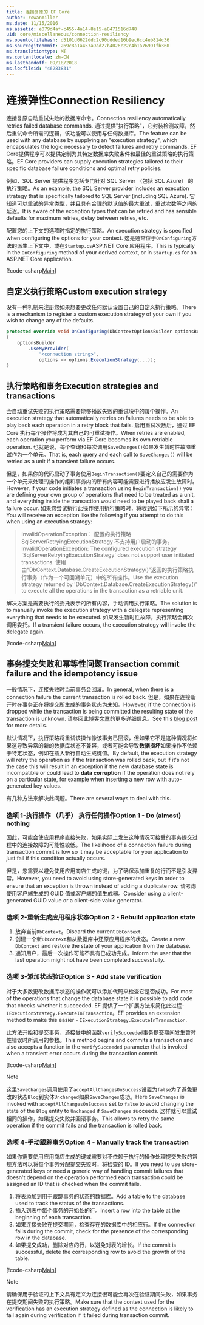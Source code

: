 ```yaml
---
title: 连接复原的 EF Core
author: rowanmiller
ms.date: 11/15/2016
ms.assetid: e079d4af-c455-4a14-8e15-a8471516d748
uid: core/miscellaneous/connection-resiliency
ms.openlocfilehash: d5101d0622ddc2c90ddded16b9ec6cc4eb814c36
ms.sourcegitcommit: 269c8a1a457a9ad27b4026c22c4b1a76991fb360
ms.translationtype: MT
ms.contentlocale: zh-CN
ms.lasthandoff: 09/18/2018
ms.locfileid: "46283831"
---
```

# <a name="connection-resiliency"></a><span data-ttu-id="80e7f-102">连接弹性</span><span class="sxs-lookup"><span data-stu-id="80e7f-102">Connection Resiliency</span></span>

<span data-ttu-id="80e7f-103">连接复原自动重试失败的数据库命令。</span><span class="sxs-lookup"><span data-stu-id="80e7f-103">Connection resiliency automatically retries failed database commands.</span></span> <span data-ttu-id="80e7f-104">通过提供"执行策略"，它封装检测故障，然后重试命令所需的逻辑，该功能可以使用与任何数据库。</span><span class="sxs-lookup"><span data-stu-id="80e7f-104">The feature can be used with any database by supplying an "execution strategy", which encapsulates the logic necessary to detect failures and retry commands.</span></span> <span data-ttu-id="80e7f-105">EF Core提供程序可以提供定制为其特定数据库失败条件和最佳的重试策略的执行策略。</span><span class="sxs-lookup"><span data-stu-id="80e7f-105">EF Core providers can supply execution strategies tailored to their specific database failure conditions and optimal retry policies.</span></span>

<span data-ttu-id="80e7f-106">例如，SQL Server 提供程序包括专门针对 SQL Server （包括 SQL Azure） 的执行策略。</span><span class="sxs-lookup"><span data-stu-id="80e7f-106">As an example, the SQL Server provider includes an execution strategy that is specifically tailored to SQL Server (including SQL Azure).</span></span> <span data-ttu-id="80e7f-107">它知道可以重试的异常类型，并且具有合理的默认值的最大重试，重试次数等之间的延迟。</span><span class="sxs-lookup"><span data-stu-id="80e7f-107">It is aware of the exception types that can be retried and has sensible defaults for maximum retries, delay between retries, etc.</span></span>

<span data-ttu-id="80e7f-108">配置您的上下文的选项时指定的执行策略。</span><span class="sxs-lookup"><span data-stu-id="80e7f-108">An execution strategy is specified when configuring the options for your context.</span></span> <span data-ttu-id="80e7f-109">这是通常位于`OnConfiguring`方法的派生上下文中，或在`Startup.cs`ASP.NET Core 应用程序。</span><span class="sxs-lookup"><span data-stu-id="80e7f-109">This is typically in the `OnConfiguring` method of your derived context, or in `Startup.cs` for an ASP.NET Core application.</span></span>

[!code-csharp[Main](../../../samples/core/Miscellaneous/ConnectionResiliency/Program.cs#OnConfiguring)]

## <a name="custom-execution-strategy"></a><span data-ttu-id="80e7f-110">自定义执行策略</span><span class="sxs-lookup"><span data-stu-id="80e7f-110">Custom execution strategy</span></span>

<span data-ttu-id="80e7f-111">没有一种机制来注册您如果想要更改任何默认设置自己的自定义执行策略。</span><span class="sxs-lookup"><span data-stu-id="80e7f-111">There is a mechanism to register a custom execution strategy of your own if you wish to change any of the defaults.</span></span>

``` csharp
protected override void OnConfiguring(DbContextOptionsBuilder optionsBuilder)
{
    optionsBuilder
        .UseMyProvider(
            "<connection string>",
            options => options.ExecutionStrategy(...));
}
```

## <a name="execution-strategies-and-transactions"></a><span data-ttu-id="80e7f-112">执行策略和事务</span><span class="sxs-lookup"><span data-stu-id="80e7f-112">Execution strategies and transactions</span></span>

<span data-ttu-id="80e7f-113">会自动重试失败的执行策略需要能够播放失败的重试块中的每个操作。</span><span class="sxs-lookup"><span data-stu-id="80e7f-113">An execution strategy that automatically retries on failures needs to be able to play back each operation in a retry block that fails.</span></span> <span data-ttu-id="80e7f-114">启用重试次数后，通过 EF Core 执行每个操作将成为其自己的可重试操作。</span><span class="sxs-lookup"><span data-stu-id="80e7f-114">When retries are enabled, each operation you perform via EF Core becomes its own retriable operation.</span></span> <span data-ttu-id="80e7f-115">也就是说，每个查询和每次调用`SaveChanges()`如果发生暂时性故障重试作为一个单元。</span><span class="sxs-lookup"><span data-stu-id="80e7f-115">That is, each query and each call to `SaveChanges()` will be retried as a unit if a transient failure occurs.</span></span>

<span data-ttu-id="80e7f-116">但是，如果你的代码启动了事务使用`BeginTransaction()`要定义自己的需要作为一个单元来处理的操作的组和事务内的所有内容可能需要进行播放应发生故障时。</span><span class="sxs-lookup"><span data-stu-id="80e7f-116">However, if your code initiates a transaction using `BeginTransaction()` you are defining your own group of operations that need to be treated as a unit, and everything inside the transaction would need to be played back shall a failure occur.</span></span> <span data-ttu-id="80e7f-117">如果您尝试执行此操作使用执行策略时，将收到如下所示的异常：</span><span class="sxs-lookup"><span data-stu-id="80e7f-117">You will receive an exception like the following if you attempt to do this when using an execution strategy:</span></span>

> <span data-ttu-id="80e7f-118">InvalidOperationException： 配置的执行策略 SqlServerRetryingExecutionStrategy 不支持用户启动的事务。</span><span class="sxs-lookup"><span data-stu-id="80e7f-118">InvalidOperationException: The configured execution strategy 'SqlServerRetryingExecutionStrategy' does not support user initiated transactions.</span></span> <span data-ttu-id="80e7f-119">使用由“DbContext.Database.CreateExecutionStrategy()”返回的执行策略执行事务（作为一个可回溯单元）中的所有操作。</span><span class="sxs-lookup"><span data-stu-id="80e7f-119">Use the execution strategy returned by 'DbContext.Database.CreateExecutionStrategy()' to execute all the operations in the transaction as a retriable unit.</span></span>

<span data-ttu-id="80e7f-120">解决方案是需要执行的委托表示的所有内容，手动调用执行策略。</span><span class="sxs-lookup"><span data-stu-id="80e7f-120">The solution is to manually invoke the execution strategy with a delegate representing everything that needs to be executed.</span></span> <span data-ttu-id="80e7f-121">如果发生暂时性故障，执行策略会再次调用委托。</span><span class="sxs-lookup"><span data-stu-id="80e7f-121">If a transient failure occurs, the execution strategy will invoke the delegate again.</span></span>

[!code-csharp[Main](../../../samples/core/Miscellaneous/ConnectionResiliency/Program.cs#ManualTransaction)]

## <a name="transaction-commit-failure-and-the-idempotency-issue"></a><span data-ttu-id="80e7f-122">事务提交失败和幂等性问题</span><span class="sxs-lookup"><span data-stu-id="80e7f-122">Transaction commit failure and the idempotency issue</span></span>

<span data-ttu-id="80e7f-123">一般情况下，连接失败时当前事务会回滚。</span><span class="sxs-lookup"><span data-stu-id="80e7f-123">In general, when there is a connection failure the current transaction is rolled back.</span></span> <span data-ttu-id="80e7f-124">但是，如果在连接断开时在事务正在将提交所生成的事务状态为未知。</span><span class="sxs-lookup"><span data-stu-id="80e7f-124">However, if the connection is dropped while the transaction is being committed the resulting state of the transaction is unknown.</span></span> <span data-ttu-id="80e7f-125">请参阅此[博客文章](https://blogs.msdn.com/b/adonet/archive/2013/03/11/sql-database-connectivity-and-the-idempotency-issue.aspx)的更多详细信息。</span><span class="sxs-lookup"><span data-stu-id="80e7f-125">See this [blog post](https://blogs.msdn.com/b/adonet/archive/2013/03/11/sql-database-connectivity-and-the-idempotency-issue.aspx) for more details.</span></span>

<span data-ttu-id="80e7f-126">默认情况下，执行策略将重试该操作像该事务已回滚，但如果它不是这种情况将如果这导致异常的新的数据库状态不兼容，或者可能会导致**数据损坏**如果操作不依赖于特定状态，例如在插入新行自动生成键值。</span><span class="sxs-lookup"><span data-stu-id="80e7f-126">By default, the execution strategy will retry the operation as if the transaction was rolled back, but if it's not the case this will result in an exception if the new database state is incompatible or could lead to **data corruption** if the operation does not rely on a particular state, for example when inserting a new row with auto-generated key values.</span></span>

<span data-ttu-id="80e7f-127">有几种方法来解决此问题。</span><span class="sxs-lookup"><span data-stu-id="80e7f-127">There are several ways to deal with this.</span></span>

### <a name="option-1---do-almost-nothing"></a><span data-ttu-id="80e7f-128">选项 1-执行操作 （几乎） 执行任何操作</span><span class="sxs-lookup"><span data-stu-id="80e7f-128">Option 1 - Do (almost) nothing</span></span>

<span data-ttu-id="80e7f-129">因此，可能会使应用程序直接失败，如果实际上发生这种情况可接受的事务提交过程中的连接故障的可能性较低。</span><span class="sxs-lookup"><span data-stu-id="80e7f-129">The likelihood of a connection failure during transaction commit is low so it may be acceptable for your application to just fail if this condition actually occurs.</span></span>

<span data-ttu-id="80e7f-130">但是，您需要以避免使用应用商店生成的键，为了确保添加重复的行而不是引发异常。</span><span class="sxs-lookup"><span data-stu-id="80e7f-130">However, you need to avoid using store-generated keys in order to ensure that an exception is thrown instead of adding a duplicate row.</span></span> <span data-ttu-id="80e7f-131">请考虑使用客户端生成的 GUID 值或客户端的值生成器。</span><span class="sxs-lookup"><span data-stu-id="80e7f-131">Consider using a client-generated GUID value or a client-side value generator.</span></span>

### <a name="option-2---rebuild-application-state"></a><span data-ttu-id="80e7f-132">选项 2-重新生成应用程序状态</span><span class="sxs-lookup"><span data-stu-id="80e7f-132">Option 2 - Rebuild application state</span></span>

1. <span data-ttu-id="80e7f-133">放弃当前`DbContext`。</span><span class="sxs-lookup"><span data-stu-id="80e7f-133">Discard the current `DbContext`.</span></span>
2. <span data-ttu-id="80e7f-134">创建一个新`DbContext`和从数据库中还原应用程序的状态。</span><span class="sxs-lookup"><span data-stu-id="80e7f-134">Create a new `DbContext` and restore the state of your application from the database.</span></span>
3. <span data-ttu-id="80e7f-135">通知用户，最后一次操作可能不具有已成功完成。</span><span class="sxs-lookup"><span data-stu-id="80e7f-135">Inform the user that the last operation might not have been completed successfully.</span></span>

### <a name="option-3---add-state-verification"></a><span data-ttu-id="80e7f-136">选项 3-添加状态验证</span><span class="sxs-lookup"><span data-stu-id="80e7f-136">Option 3 - Add state verification</span></span>

<span data-ttu-id="80e7f-137">对于大多数更改数据库状态的操作就可以添加代码来检查它是否成功。</span><span class="sxs-lookup"><span data-stu-id="80e7f-137">For most of the operations that change the database state it is possible to add code that checks whether it succeeded.</span></span> <span data-ttu-id="80e7f-138">EF 提供了一个扩展方法来简化此过程- `IExecutionStrategy.ExecuteInTransaction`。</span><span class="sxs-lookup"><span data-stu-id="80e7f-138">EF provides an extension method to make this easier - `IExecutionStrategy.ExecuteInTransaction`.</span></span>

<span data-ttu-id="80e7f-139">此方法开始和提交事务，还接受中的函数`verifySucceeded`事务提交期间发生暂时性错误时所调用的参数。</span><span class="sxs-lookup"><span data-stu-id="80e7f-139">This method begins and commits a transaction and also accepts a function in the `verifySucceeded` parameter that is invoked when a transient error occurs during the transaction commit.</span></span>

[!code-csharp[Main](../../../samples/core/Miscellaneous/ConnectionResiliency/Program.cs#Verification)]

> [!NOTE]
> <span data-ttu-id="80e7f-140">这里`SaveChanges`调用使用了`acceptAllChangesOnSuccess`设置为`false`为了避免更改的状态`Blog`到实体`Unchanged`如果`SaveChanges`成功。</span><span class="sxs-lookup"><span data-stu-id="80e7f-140">Here `SaveChanges` is invoked with `acceptAllChangesOnSuccess` set to `false` to avoid changing the state of the `Blog` entity to `Unchanged` if `SaveChanges` succeeds.</span></span> <span data-ttu-id="80e7f-141">这样就可以重试相同的操作，如果提交失败并回滚事务。</span><span class="sxs-lookup"><span data-stu-id="80e7f-141">This allows to retry the same operation if the commit fails and the transaction is rolled back.</span></span>

### <a name="option-4---manually-track-the-transaction"></a><span data-ttu-id="80e7f-142">选项 4-手动跟踪事务</span><span class="sxs-lookup"><span data-stu-id="80e7f-142">Option 4 - Manually track the transaction</span></span>

<span data-ttu-id="80e7f-143">如果你需要使用应用商店生成的键或需要对不依赖于执行的操作处理提交失败的常规方法可以将每个事务分配提交失败时，将检查的 ID。</span><span class="sxs-lookup"><span data-stu-id="80e7f-143">If you need to use store-generated keys or need a generic way of handling commit failures that doesn't depend on the operation performed each transaction could be assigned an ID that is checked when the commit fails.</span></span>

1. <span data-ttu-id="80e7f-144">将表添加到用于跟踪事务的状态的数据库。</span><span class="sxs-lookup"><span data-stu-id="80e7f-144">Add a table to the database used to track the status of the transactions.</span></span>
2. <span data-ttu-id="80e7f-145">插入到表中每个事务的开始处的行。</span><span class="sxs-lookup"><span data-stu-id="80e7f-145">Insert a row into the table at the beginning of each transaction.</span></span>
3. <span data-ttu-id="80e7f-146">如果连接失败在提交期间，检查存在的数据库中的相应行。</span><span class="sxs-lookup"><span data-stu-id="80e7f-146">If the connection fails during the commit, check for the presence of the corresponding row in the database.</span></span>
4. <span data-ttu-id="80e7f-147">如果提交成功，删除对应的行，以避免对表的增长。</span><span class="sxs-lookup"><span data-stu-id="80e7f-147">If the commit is successful, delete the corresponding row to avoid the growth of the table.</span></span>

[!code-csharp[Main](../../../samples/core/Miscellaneous/ConnectionResiliency/Program.cs#Tracking)]

> [!NOTE]
> <span data-ttu-id="80e7f-148">请确保用于验证的上下文具有定义为连接很可能会再次在验证期间失败，如果事务在提交期间失败的执行策略。</span><span class="sxs-lookup"><span data-stu-id="80e7f-148">Make sure that the context used for the verification has an execution strategy defined as the connection is likely to fail again during verification if it failed during transaction commit.</span></span>
